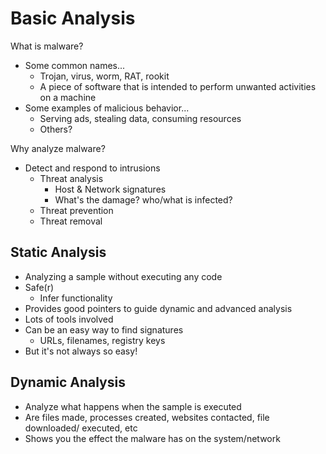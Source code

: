 
# Basic Analysis

What is malware?

- Some common names...
  - Trojan, virus, worm, RAT, rookit
  - A piece of software that is intended to perform unwanted activities on a machine
- Some examples of malicious behavior...
  - Serving ads, stealing data, consuming resources
  - Others?

Why analyze malware?

- Detect and respond to intrusions
  - Threat analysis
    - Host & Network signatures
    - What's the damage?  who/what is infected?
  - Threat prevention
  - Threat removal

## Static Analysis

- Analyzing a sample without executing any code
- Safe(r)
  - Infer functionality
- Provides good pointers to guide dynamic and advanced analysis
- Lots of tools involved
- Can be an easy way to find signatures
  - URLs, filenames, registry keys
- But it's not always so easy!

## Dynamic Analysis

- Analyze what happens when the sample is executed
- Are files made, processes created, websites contacted, file downloaded/ executed, etc
- Shows you the effect the malware has on the system/network
